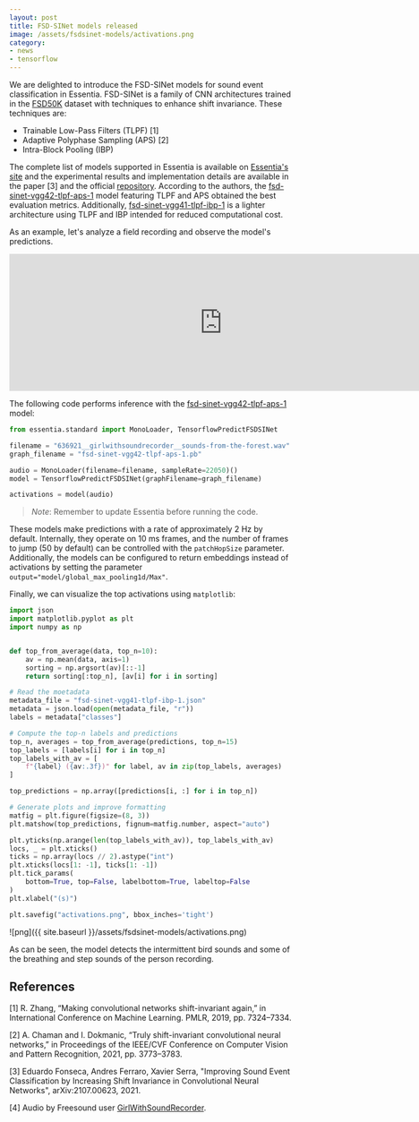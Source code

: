 ```yaml
---
layout: post
title: FSD-SINet models released
image: /assets/fsdsinet-models/activations.png
category:
- news
- tensorflow
---
```


We are delighted to introduce the FSD-SINet models for sound event classification in Essentia.
FSD-SINet is a family of CNN architectures trained in the [FSD50K](https://zenodo.org/record/4060432) dataset with techniques to enhance shift invariance.
These techniques are:
 - Trainable Low-Pass Filters (TLPF) [1]
 - Adaptive Polyphase Sampling (APS) [2]
 - Intra-Block Pooling (IBP)

The complete list of models supported in Essentia is available on [Essentia's site](https://essentia.upf.edu/models.html#audio-event-recognition) and the experimental results and implementation details are available in the paper [3] and the official [repository](https://github.com/edufonseca/shift_sec).
According to the authors, the [fsd-sinet-vgg42-tlpf-aps-1](https://essentia.upf.edu/models/audio-event-recognition/fsd-sinet/fsd-sinet-vgg42-tlpf-ibp-1.pb) model featuring TLPF and APS obtained the best evaluation metrics.
Additionally, [fsd-sinet-vgg41-tlpf-ibp-1](https://essentia.upf.edu/models/audio-event-recognition/fsd-sinet/fsd-sinet-vgg41-tlpf-ibp-1.pb) is a lighter architecture using TLPF and IBP intended for reduced computational cost.

As an example, let's analyze a field recording and observe the model's predictions.

<iframe frameborder="0" scrolling="no" src="https://freesound.org/embed/sound/iframe/636921/simple/large/" width="760" height="245"></iframe>

The following code performs inference with the [fsd-sinet-vgg42-tlpf-aps-1](https://essentia.upf.edu/models/audio-event-recognition/fsd-sinet/fsd-sinet-vgg42-tlpf-ibp-1.pb) model:

```python
from essentia.standard import MonoLoader, TensorflowPredictFSDSINet

filename = "636921__girlwithsoundrecorder__sounds-from-the-forest.wav"
graph_filename = "fsd-sinet-vgg42-tlpf-aps-1.pb"

audio = MonoLoader(filename=filename, sampleRate=22050)()
model = TensorflowPredictFSDSINet(graphFilename=graph_filename)

activations = model(audio)
```
> *Note*: Remember to update Essentia before running the code.

These models make predictions with a rate of approximately 2 Hz by default.
Internally, they operate on 10 ms frames, and the number of frames to jump (50 by default) can be controlled with the `patchHopSize` parameter.
Additionally, the models can be configured to return embeddings instead of activations by setting the parameter `output="model/global_max_pooling1d/Max"`.

Finally, we can visualize the top activations using `matplotlib`:

```python
import json
import matplotlib.pyplot as plt
import numpy as np


def top_from_average(data, top_n=10):
    av = np.mean(data, axis=1)
    sorting = np.argsort(av)[::-1]
    return sorting[:top_n], [av[i] for i in sorting]

# Read the moetadata
metadata_file = "fsd-sinet-vgg41-tlpf-ibp-1.json"
metadata = json.load(open(metadata_file, "r"))
labels = metadata["classes"]

# Compute the top-n labels and predictions
top_n, averages = top_from_average(predictions, top_n=15)
top_labels = [labels[i] for i in top_n]
top_labels_with_av = [
    f"{label} ({av:.3f})" for label, av in zip(top_labels, averages)
]

top_predictions = np.array([predictions[i, :] for i in top_n])

# Generate plots and improve formatting
matfig = plt.figure(figsize=(8, 3))
plt.matshow(top_predictions, fignum=matfig.number, aspect="auto")

plt.yticks(np.arange(len(top_labels_with_av)), top_labels_with_av)
locs, _ = plt.xticks()
ticks = np.array(locs // 2).astype("int")
plt.xticks(locs[1: -1], ticks[1: -1])
plt.tick_params(
    bottom=True, top=False, labelbottom=True, labeltop=False
)
plt.xlabel("(s)")

plt.savefig("activations.png", bbox_inches='tight')
```

![png]({{ site.baseurl }}/assets/fsdsinet-models/activations.png)

As can be seen, the model detects the intermittent bird sounds and some of the breathing and step sounds of the person recording.

## References

[1] R. Zhang, “Making convolutional networks shift-invariant again,” in International Conference on Machine Learning. PMLR, 2019, pp. 7324–7334.

[2] A. Chaman and I. Dokmanic, “Truly shift-invariant convolutional neural networks,” in Proceedings of the IEEE/CVF Conference on Computer Vision and Pattern Recognition, 2021, pp. 3773–3783.

[3] Eduardo Fonseca, Andres Ferraro, Xavier Serra, "Improving Sound Event Classification by Increasing Shift Invariance in Convolutional Neural Networks", arXiv:2107.00623, 2021.

[4] Audio by Freesound user [GirlWithSoundRecorder](https://freesound.org/people/GirlWithSoundRecorder/sounds/636921/).
